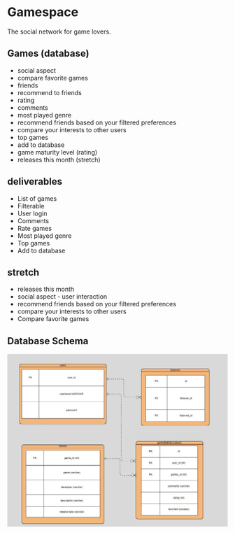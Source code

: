 # Gamespace

The social network for game lovers.



## Games (database)
* social aspect
* compare favorite games
* friends
* recommend to friends
* rating
* comments
* most played genre
* recommend friends based on your filtered preferences
* compare your interests to other users
* top games
* add to database
* game maturity level (rating)
* releases this month (stretch)


## deliverables
* List of games
* Filterable
* User login
* Comments
* Rate games
* Most played genre
* Top games
* Add to database



## stretch
* releases this month 
* social aspect - user interaction 
* recommend friends based on your filtered preferences
* compare your interests to other users
* Compare favorite games


## Database Schema
 <img src="planning/relationtable.JPG">